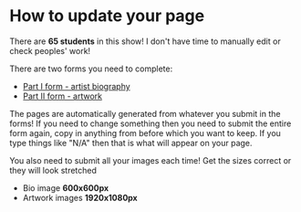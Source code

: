 # How to update your page

There are **65 students** in this show! I don't have time to manually edit or check peoples' work!

There are two forms you need to complete:

- [Part I form - artist biography](https://docs.google.com/forms/d/e/1FAIpQLScmHKFauB7llCnYPn-QrxvljPoriIc6hLSJ8gXDKqFV-1J9ow/viewform)
- [Part II form - artwork](https://docs.google.com/forms/d/e/1FAIpQLSe-GsbPCEukeBz0XVYLJrxBMT8Djjyh835389A9gLt8XR9maw/viewform)

The pages are automatically generated from whatever you submit in the forms! If you need to change something then you need to submit the entire form again, copy in anything from before which you want to keep. If you type things like "N/A" then that is what will appear on your page. 

You also need to submit all your images each time! Get the sizes correct or they will look stretched

- Bio image **600x600px**
- Artwork images **1920x1080px**




